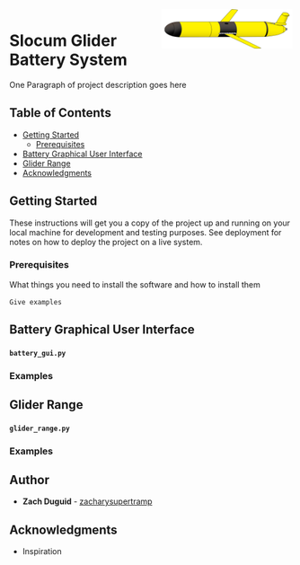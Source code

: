 <a href="https://github.com/zduguid">
    <img src="images/glider2.png" alt="glider_image" align="right" height="70" />
</a>


# Slocum Glider Battery System  
 
One Paragraph of project description goes here 

## Table of Contents

- [Getting Started](#getting-started)
    - [Prerequisites](#prerequisites) 
- [Battery Graphical User Interface](#battery-graphical-user-interface)
- [Glider Range](#glider-range)
- [Acknowledgments](#acknowledgments)

## Getting Started

These instructions will get you a copy of the project up and running on your local machine for development and testing purposes. See deployment for notes on how to deploy the project on a live system.

### Prerequisites

What things you need to install the software and how to install them

```
Give examples
```

## Battery Graphical User Interface
#### ```battery_gui.py ```

### Examples


## Glider Range 
#### ```glider_range.py```

### Examples


## Author

* **Zach Duguid** - [zacharysupertramp ](https://github.com/zduguid)

## Acknowledgments

* Inspiration
